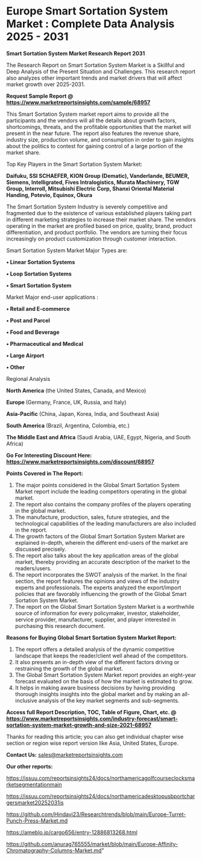 # Europe Smart Sortation System Market : Complete Data Analysis 2025 - 2031

<strong>Smart Sortation System Market Research Report 2031</strong>

The Research Report on Smart Sortation System Market is a Skillful and Deep Analysis of the Present Situation and Challenges. This research report also analyzes other important trends and market drivers that will affect market growth over 2025-2031.

<strong>Request Sample Report @ <a href=https://www.marketreportsinsights.com/sample/68957>https://www.marketreportsinsights.com/sample/68957</a></strong>

This Smart Sortation System market report aims to provide all the participants and the vendors will all the details about growth factors, shortcomings, threats, and the profitable opportunities that the market will present in the near future. The report also features the revenue share, industry size, production volume, and consumption in order to gain insights about the politics to contest for gaining control of a large portion of the market share.

Top Key Players in the Smart Sortation System Market:

<strong>Daifuku, SSI SCHAEFER, KION Group (Dematic), Vanderlande, BEUMER, Siemens, Intelligrated, Fives Intralogistics, Murata Machinery, TGW Group, Interroll, Mitsubishi Electric Corp, Shanxi Oriental Material Handing, Potevio, Equinox, Okura</strong>

The Smart Sortation System Industry is severely competitive and fragmented due to the existence of various established players taking part in different marketing strategies to increase their market share. The vendors operating in the market are profiled based on price, quality, brand, product differentiation, and product portfolio. The vendors are turning their focus increasingly on product customization through customer interaction.

Smart Sortation System Market Major Types are:

<strong>• Linear Sortation Systems

• Loop Sortation Systems

• Smart Sortation System</strong>

Market Major end-user applications :

<strong>• Retail and E-commerce

• Post and Parcel

• Food and Beverage

• Pharmaceutical and Medical

• Large Airport

• Other</strong>

Regional Analysis

</u><strong><b>North America</b></strong> (the United States, Canada, and Mexico)

<strong><b>Europe </b></strong>(Germany, France, UK, Russia, and Italy)

<strong><b>Asia-Pacific</b></strong> (China, Japan, Korea, India, and Southeast Asia)

<strong><b>South America</b></strong> (Brazil, Argentina, Colombia, etc.)

<strong><b>The Middle East and Africa</b></strong> (Saudi Arabia, UAE, Egypt, Nigeria, and South Africa)

<strong>Go For Interesting Discount Here: <a href=https://www.marketreportsinsights.com/discount/68957>https://www.marketreportsinsights.com/discount/68957</a></strong>

<strong>Points Covered in The Report:</strong>
<ol>
  <li>The major points considered in the Global Smart Sortation System Market report include the leading competitors operating in the global market.</li>
  <li>The report also contains the company profiles of the players operating in the global market.</li>
  <li>The manufacture, production, sales, future strategies, and the technological capabilities of the leading manufacturers are also included in the report.</li>
  <li>The growth factors of the Global Smart Sortation System Market are explained in-depth, wherein the different end-users of the market are discussed precisely.</li>
  <li>The report also talks about the key application areas of the global market, thereby providing an accurate description of the market to the readers/users.</li>
  <li>The report incorporates the SWOT analysis of the market. In the final section, the report features the opinions and views of the industry experts and professionals. The experts analyzed the export/import policies that are favorably influencing the growth of the Global Smart Sortation System Market.</li>
  <li>The report on the Global Smart Sortation System Market is a worthwhile source of information for every policymaker, investor, stakeholder, service provider, manufacturer, supplier, and player interested in purchasing this research document.</li>
</ol>
<strong>Reasons for Buying Global Smart Sortation System Market Report:</strong>

<ol>
  <li>The report offers a detailed analysis of the dynamic competitive landscape that keeps the reader/client well ahead of the competitors.</li>
  <li>It also presents an in-depth view of the different factors driving or restraining the growth of the global market.</li>
  <li>The Global Smart Sortation System Market report provides an eight-year forecast evaluated on the basis of how the market is estimated to grow.</li>
  <li>It helps in making aware business decisions by having providing thorough insights insights into the global market and by making an all-inclusive analysis of the key market segments and sub-segments.</li>
</ol>
<strong>Access full Report Description, TOC, Table of Figure, Chart, etc. @ <a href=https://www.marketreportsinsights.com/industry-forecast/smart-sortation-system-market-growth-and-size-2021-68957>https://www.marketreportsinsights.com/industry-forecast/smart-sortation-system-market-growth-and-size-2021-68957</a></strong>


Thanks for reading this article; you can also get individual chapter wise section or region wise report version like Asia, United States, Europe.

<strong>Contact Us:</strong>
sales@marketreportsinsights.com

<strong>Our other reports:</strong>

<a href=https://issuu.com/reportsinsights24/docs/northamericagolfcourseclocksmarketsegmentationmain>https://issuu.com/reportsinsights24/docs/northamericagolfcourseclocksmarketsegmentationmain</a>

<a href=https://issuu.com/reportsinsights24/docs/northamericadesktopusbportchargersmarket20252031is>https://issuu.com/reportsinsights24/docs/northamericadesktopusbportchargersmarket20252031is</a>

<a href=https://github.com/Hindavi23/Researchtrends/blob/main/Europe-Turret-Punch-Press-Market.md>https://github.com/Hindavi23/Researchtrends/blob/main/Europe-Turret-Punch-Press-Market.md</a>

<a href=https://ameblo.jp/cargo656/entry-12886813268.html>https://ameblo.jp/cargo656/entry-12886813268.html</a>

<a href=https://github.com/anurag765555/market/blob/main/Europe-Affinity-Chromatography-Columns-Market.md>https://github.com/anurag765555/market/blob/main/Europe-Affinity-Chromatography-Columns-Market.md</a>"
